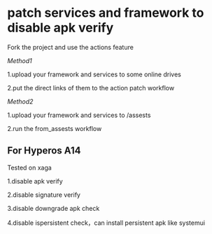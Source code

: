# patch services and framework to disable apk verify


Fork the project and use the actions feature

*Method1*

1.upload your framework and services to some online drives 

2.put the direct links of them to the action patch workflow

*Method2*

1.upload your framework and services to /assests

2.run the from_assests workflow


## For Hyperos A14
Tested on xaga

1.disable apk verify

2.disable signature verify

3.disable downgrade apk check

4.disable ispersistent check，can install persistent apk like systemui

